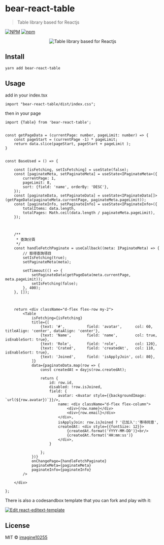 # bear-react-table

> Table library based for Reactjs

[![NPM](https://img.shields.io/npm/v/bear-react-table.svg)](https://www.npmjs.com/package/bear-react-table)
[![npm](https://img.shields.io/npm/dm/bear-react-table.svg)](https://www.npmjs.com/package/bear-react-table)

<div align="center">
    <img src="https://github.com/imagine10255/bear-react-table/blob/main/docs/table.jpg" alt="Table library based for Reactjs" />
</div>



## Install

```bash
yarn add bear-react-table
```

## Usage

add in your index.tsx
```tst
import "bear-react-table/dist/index.css";

```

then in your page
```tsx
import {Table} from 'bear-react-table';


const getPageData = (currentPage: number, pageLimit: number) => {
    const pageStart = (currentPage -1) * pageLimit;
    return data.slice(pageStart, pageStart + pageLimit );
}


const BaseUsed = () => {

    const [isFetching, setIsFetching] = useState(false);
    const [paginateMeta, setPaginateMeta] = useState<IPaginateMeta>({
        currentPage: 1,
        pageLimit: 8,
        sort: {field: 'name', orderBy: 'DESC'},
    });
    const [paginateData, setPaginateData] = useState<IPaginateData[]>(getPageData(paginateMeta.currentPage, paginateMeta.pageLimit));
    const [paginateInfo, setPaginateInfo] = useState<IPaginateInfo>({
        totalItems: data.length,
        totalPages: Math.ceil(data.length / paginateMeta.pageLimit),
    });



    /**
     * 查詢分頁
     */
    const handleFetchPaginate = useCallback((meta: IPaginateMeta) => {
        // 取得查詢項目
        setIsFetching(true);
        setPaginateMeta(meta);

        setTimeout(() => {
            setPaginateData(getPageData(meta.currentPage, meta.pageLimit));
            setIsFetching(false);
        }, 400);
    }, []);



    return <div className="d-flex flex-row my-2">
        <Table
            isFetching={isFetching}
            title={[
                {text: '#',          field: 'avatar',      col: 60, titleAlign: 'center', dataAlign: 'center'},
                {text: 'Name',       field: 'name',        col: true, isEnableSort: true},
                {text: 'Role',       field: 'role',        col: 120},
                {text: 'Crated',     field: 'createdAt',   col: 110, isEnableSort: true},
                {text: 'Joined',     field: 'isApplyJoin', col: 80},
            ]}
            data={paginateData.map(row => {
                const createdAt = dayjs(row.createdAt);

                return {
                    id: row.id,
                    disabled: !row.isJoined,
                    field: {
                        avatar: <Avatar style={{backgroundImage: `url(${row.avatar})`}}/>,
                        name: <div className="d-flex flex-column">
                            <div>{row.name}</div>
                            <div>{row.email}</div>
                        </div>,
                        isApplyJoin: row.isJoined ? '已加入':'等待同意',
                        createdAt: <div style={{fontSize: 12}}>
                            {createdAt.format('YYYY-MM-DD')}<br/>
                            {createdAt.format('HH:mm:ss')}
                        </div>,
                    }
                    
                };
            })}
            onChangePage={handleFetchPaginate}
            paginateMeta={paginateMeta}
            paginateInfo={paginateInfo}
        />

    </div>

};
```


There is also a codesandbox template that you can fork and play with it:

[![Edit react-editext-template](https://codesandbox.io/static/img/play-codesandbox.svg)](https://codesandbox.io/s/bear-react-table-n0s8su?file=/src/App.tsx)


## License

MIT © [imagine10255](https://github.com/imagine10255)
